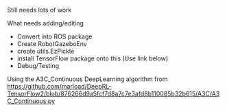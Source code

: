 Still needs lots of work 

What needs adding/editing 

  - Convert into ROS package 
  - Create RobotGazeboEnv
  - create utils.EzPickle
  - install TensorFlow package onto this (Use link below) 
  - Debug/Testing  
  
 Using the A3C_Continuous DeepLearning algorithm from https://github.com/marload/DeepRL-TensorFlow2/blob/876266d9a5fcf7d8a7c7e3afd8b110085b32b615/A3C/A3C_Continuous.py 
 


